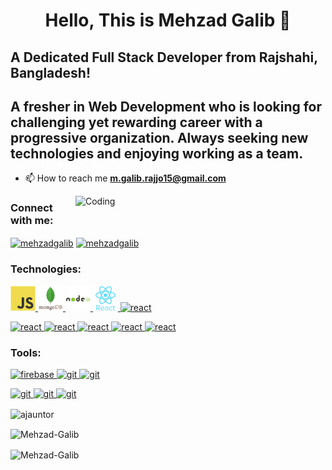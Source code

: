 

<h1 align="center">Hello, This is Mehzad Galib 👋</h1>

## A Dedicated Full Stack Developer from Rajshahi, Bangladesh!

## A fresher in Web Development who is looking for challenging yet rewarding career with a progressive organization. Always seeking new technologies and enjoying working as a team.

- 📫 How to reach me **m.galib.rajjo15@gmail.com**

<img align="right" alt="Coding" width="400" src="https://i.ibb.co/jVyrhbD/developer-gif.gif">

<h3 align="left">Connect with me:</h3>
<p align="left">

<a href="https://www.linkedin.com/in/mehzad-galib/" target="blank"><img align="center" src="https://www.vectorlogo.zone/logos/linkedin/linkedin-icon.svg" alt="mehzadgalib" height="30" width="40" /></a>
<a href="https://www.facebook.com/mehzad.galib/" target="blank"><img align="center" src="https://www.vectorlogo.zone/logos/facebook/facebook-official.svg" alt="mehzadgalib" height="30" width="40" /></a>

</p>

<h3 align="left">Technologies:</h3>

<p align="left"> 


  <a href="https://developer.mozilla.org/en-US/docs/Web/JavaScript" target="_blank"> <img src="https://raw.githubusercontent.com/devicons/devicon/master/icons/javascript/javascript-original.svg" alt="javascript" width="40" height="40"/> </a> 
  <a href="https://www.mongodb.com/" target="_blank"> <img src="https://raw.githubusercontent.com/devicons/devicon/master/icons/mongodb/mongodb-original-wordmark.svg" alt="mongodb" width="40" height="40"/> </a> 
  <a href="https://nodejs.org" target="_blank"> <img src="https://raw.githubusercontent.com/devicons/devicon/master/icons/nodejs/nodejs-original-wordmark.svg" alt="nodejs" width="40" height="40"/> </a> 
  <a href="https://reactjs.org/" target="_blank"> <img src="https://raw.githubusercontent.com/devicons/devicon/master/icons/react/react-original-wordmark.svg" alt="react" width="40" height="40"/> </a> 
  <a href="https://reactjs.org/" target="_blank"> <img src="https://seeklogo.com/images/C/css3-logo-F1923C8D0E-seeklogo.com.png" alt="react" width="40" height="40"/> </a> 
 
 <a href="https://reactjs.org/" target="_blank"> <img src="https://www.vectorlogo.zone/logos/w3_html5/w3_html5-icon.svg" alt="react" width="40" height="40"/> </a> 
 <a href="https://reactjs.org/" target="_blank"> <img src="https://www.vectorlogo.zone/logos/getbootstrap/getbootstrap-icon.svg" alt="react" width="40" height="40"/> </a> 
 <a href="https://reactjs.org/" target="_blank"> <img src="https://seeklogo.com/images/N/next-js-logo-7929BCD36F-seeklogo.com.png" alt="react" width="40" height="40"/> </a> 
 <a href="https://reactjs.org/" target="_blank"> <img src="https://www.vectorlogo.zone/logos/tailwindcss/tailwindcss-icon.svg" alt="react" width="40" height="40"/> </a> 
 <a href="https://reactjs.org/" target="_blank"> <img src="https://www.vectorlogo.zone/logos/graphql/graphql-icon.svg" alt="react" width="40" height="40"/> </a> 

  </p>
  
  
  
  <h3 align="left">Tools:</h3>
<p align="left"> 
<a href="https://firebase.google.com/" target="_blank"> <img src="https://www.vectorlogo.zone/logos/firebase/firebase-icon.svg" alt="firebase" width="40" height="40"/> </a>
 <a href="https://git-scm.com/" target="_blank"> <img src="https://www.vectorlogo.zone/logos/git-scm/git-scm-icon.svg" alt="git" width="40" height="40"/> </a>
 <a href="https://code.visualstudio.com" target="_blank"> <img src="https://www.vectorlogo.zone/logos/visualstudio_code/visualstudio_code-icon.svg" alt="git" width="40" height="40"/> </a>
 
 <a href="https://www.npmjs.com" target="_blank"> <img src="https://www.vectorlogo.zone/logos/npmjs/npmjs-icon.svg" alt="git" width="40" height="40"/> </a>
  <a href="https://www.netlify.com" target="_blank"> <img src="https://www.vectorlogo.zone/logos/netlify/netlify-icon.svg" alt="git" width="40" height="40"/> </a>
  <a href="https://www.heroku.com/" target="_blank"> <img src="https://www.vectorlogo.zone/logos/heroku/heroku-icon.svg" alt="git" width="40" height="40"/> </a>
  </p>
  
 
<p><img align="center" src="https://github-readme-stats.vercel.app/api/top-langs?username=Mehzad-Galib&show_icons=true&locale=en&layout=compact" alt="ajauntor" /></p>

<p><img align="center" src="https://github-readme-streak-stats.herokuapp.com/?user=Mehzad-Galib&theme=cobalt" alt="Mehzad-Galib" /></p>
  
 <p><img align="center" src="https://github-readme-stats.vercel.app/api?username=Mehzad-Galib&show_icons=true&theme=dracula" alt="Mehzad-Galib" /></p>
  

  

